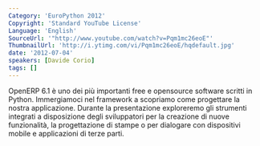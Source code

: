 ```yaml
---
Category: 'EuroPython 2012'
Copyright: 'Standard YouTube License'
Language: 'English'
SourceUrl: '"http://www.youtube.com/watch?v=Pqm1mc26eoE"'
ThumbnailUrl: 'http://i.ytimg.com/vi/Pqm1mc26eoE/hqdefault.jpg'
date: '2012-07-04'
speakers: [Davide Corio]
tags: []
---
```

OpenERP 6.1 è uno dei più importanti free e opensource software scritti in
Python. Immergiamoci nel framework a scopriamo come progettare la nostra
applicazione. Durante la presentazione exploreremo gli strumenti integrati a
disposizione degli sviluppatori per la creazione di nuove funzionalità, la
progettazione di stampe o per dialogare con dispositivi mobile e applicazioni
di terze parti.

